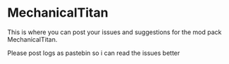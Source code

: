 MechanicalTitan
===============
This is where you can post your issues and suggestions for the mod pack MechanicalTitan.

Please post logs as pastebin so i can read the issues better
